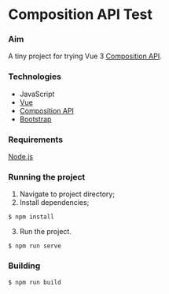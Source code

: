# Composition API Test

### Aim
A tiny project for trying Vue 3 [Composition API](https://vue-composition-api-rfc.netlify.com/).

### Technologies
* JavaScript
* [Vue](https://vuejs.org/)
* [Composition API](https://vue-composition-api-rfc.netlify.com/)
* [Bootstrap](https://getbootstrap.com/)

### Requirements
[Node.js](https://nodejs.org/en/)

### Running the project
1. Navigate to project directory;
2. Install dependencies;
```
$ npm install
```
3. Run the project.
```
$ npm run serve
```
### Building
```
$ npm run build
```
